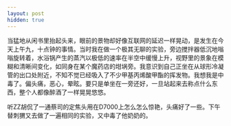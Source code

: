 ```yaml
---
layout: post
hidden: true
---
```

当猛地从闲书里抬起头来，眼前的景物却好像互联网的延迟一样晃动，是发生在今天上午九，十点钟的事情。当时我在做一个极其无聊的实验，旁边搅拌器低沉地嗡嗡旋转着，水浴锅产生的蒸汽以极低的速率在半空中缓慢上升，视野里的景象在模糊和清晰间变化，如同身在某个魔药店的坩埚旁。我意识到自己正坐在从球形冷凝管的出口处附近，不知不觉已经吸入了不少甲基丙烯酸甲酯的挥发物。我想我是中毒了。偏头痛，恶心，晕眩。要只是单坐在一旁还好，一旦站起来去称点什么东西，整个人都像醉酒了一样晃晃悠悠。

听ZZ胡侃了一通蔡司的定焦头用在D7000上怎么怎么惊艳，头痛好了一些。下午替刺猬又去做了一遍相同的实验，又中毒了他奶奶的。